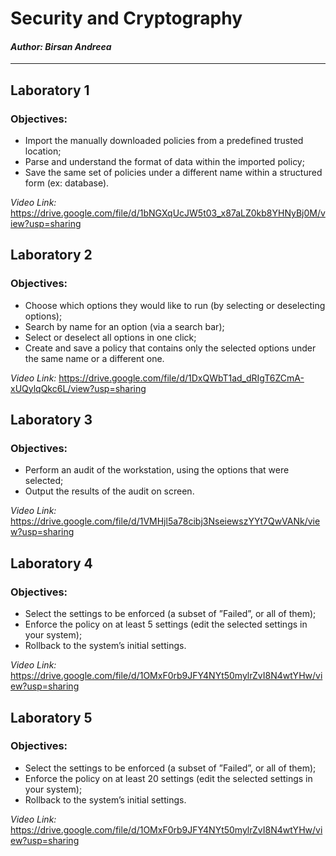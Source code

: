 # Security and Cryptography

#### _Author: Birsan Andreea_

----

## Laboratory 1
### Objectives:

* Import the manually downloaded policies from a predefined trusted location;
* Parse and understand the format of data within the imported policy;
* Save the same set of policies under a different name within a structured form (ex: database).

_Video Link:_ https://drive.google.com/file/d/1bNGXqUcJW5t03_x87aLZ0kb8YHNyBj0M/view?usp=sharing


## Laboratory 2
### Objectives:

* Choose which options they would like to run (by selecting or deselecting options);
* Search by name for an option (via a search bar);
* Select or deselect all options in one click;
* Create and save a policy that contains only the selected options under the same name or
a different one.

_Video Link:_ https://drive.google.com/file/d/1DxQWbT1ad_dRIgT6ZCmA-xUQylqQkc6L/view?usp=sharing


## Laboratory 3
### Objectives:

* Perform an audit of the workstation, using the options that were selected;
* Output the results of the audit on screen.

_Video Link:_ https://drive.google.com/file/d/1VMHjl5a78cibj3NseiewszYYt7QwVANk/view?usp=sharing


## Laboratory 4
### Objectives:

* Select the settings to be enforced (a subset of ”Failed”, or all of them);
* Enforce the policy on at least 5 settings (edit the selected settings in your system);
* Rollback to the system’s initial settings.

_Video Link:_ https://drive.google.com/file/d/1OMxF0rb9JFY4NYt50mylrZvI8N4wtYHw/view?usp=sharing


## Laboratory 5
### Objectives:

* Select the settings to be enforced (a subset of ”Failed”, or all of them);
* Enforce the policy on at least 20 settings (edit the selected settings in your system);
* Rollback to the system’s initial settings.

_Video Link:_ https://drive.google.com/file/d/1OMxF0rb9JFY4NYt50mylrZvI8N4wtYHw/view?usp=sharing
